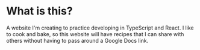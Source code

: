 # What is this?
A website I'm creating to practice developing in TypeScript and React. I like to cook and bake, so this website will have recipes that I can share with others without having to pass around a Google Docs link. 